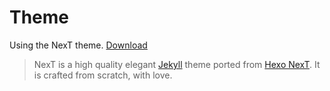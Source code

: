 # Theme

Using the NexT theme. [Download](https://github.com/iissnan/hexo-theme-next)

> NexT is a high quality elegant [Jekyll](https://jekyllrb.com) theme ported from [Hexo NexT](https://github.com/iissnan/hexo-theme-next). It is crafted from scratch, with love.

